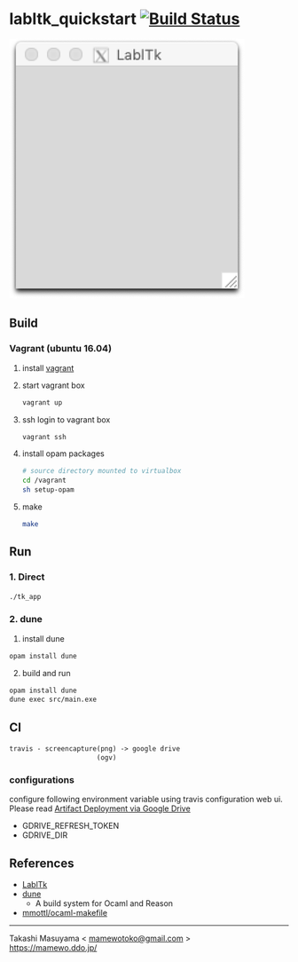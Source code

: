 labltk_quickstart [![Build Status](https://travis-ci.org/mamewotoko/labltk_quickstart.svg?branch=master)](https://travis-ci.org/mamewotoko/labltk_quickstart)
==================

![screenshot](doc/tk_screenshot.png)

Build
-------

### Vagrant (ubuntu 16.04)

1. install [vagrant](https://www.vagrantup.com/downloads.html)
2. start vagrant box

    ```bash
    vagrant up
    ```

3. ssh login to vagrant box

    ```bash
    vagrant ssh
    ```

4. install opam packages

    ```bash
    # source directory mounted to virtualbox
    cd /vagrant
    sh setup-opam
    ```

4. make

    ```bash
    make
    ```

Run
----

### 1. Direct

```bash
./tk_app
```

### 2. dune

1. install dune

```bash
opam install dune
```

2. build and run

```bash
opam install dune
dune exec src/main.exe
```

CI
---

```
travis - screencapture(png) -> google drive
                      (ogv)
```

### configurations
configure following environment variable using travis configuration web ui.
Please read [Artifact Deployment via Google Drive](https://joeyrobert.org/2016/07/13/artifact-deployment-via-google-drive/)

* GDRIVE_REFRESH_TOKEN
* GDRIVE_DIR

References
----------

* [LablTk](http://labltk.forge.ocamlcore.org/)
* [dune](https://dune.readthedocs.io/en/latest/index.html)
  * A build system for Ocaml and Reason
* [mmottl/ocaml-makefile](https://github.com/mmottl/ocaml-makefile)

----
Takashi Masuyama < mamewotoko@gmail.com >  
https://mamewo.ddo.jp/
